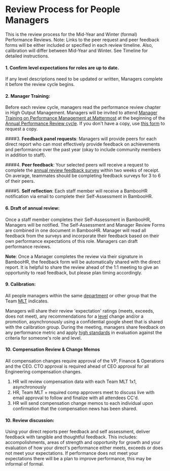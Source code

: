 # Review Process for People Managers

This is the review process for the Mid-Year and Winter (formal) Performance Reviews. Note: Links to the peer request and peer feedback forms will be either included or specified in each review timeline. Also, calibration will differ between Mid-Year and Winter. See Timeline for detailed instructions.

#### 1. **Confirm level expectations for roles are up to date.** 
If any level descriptions need to be updated or written, Managers complete it before the review cycle begins. 

#### 2. **Manager Training**: 
Before each review cycle, managers read the performance review chapter in High Output Management. Managers will be invited to attend [Manager Training on Performance Management at Mattermost](https://handbook.mattermost.com/operations/workplace/people/performance-reviews-50#manager-training) at the beginning of the [Annual Performance Review cycle](https://handbook.mattermost.com/operations/workplace/people/performance-reviews-50#what-is-the-process). If you don't have a copy, use [this form](https://forms.gle/SUWWvZZGqg5B4d1aA) to request a copy.

####3. **Feedback panel requests**: 
Managers will provide peers for each direct report who can most effectively provide feedback on achievements and performance over the past year \(okay to include community members in addition to staff\).  

####4. **Peer feedback**: 
Your selected peers will receive a request to complete the [annual review feedback survey](https://docs.google.com/forms/d/1JNlDCAOgUjjLSJj5EoNe7Pl5kqN6KN7LaEIlM5L9LXw/edit) within two weeks of receipt. On average, teammates should be completing feedback surveys for 3 to 6 of their peers. 

####5. **Self reflection**: 
Each staff member will receive a BambooHR notification via email to complete their Self-Assessment in BambooHR. 

#### 6. **Draft of annual review**: 
Once a staff member completes their Self-Assessment in BambooHR, Managers will be notified. The Self-Assessment and Manager Review Forms are combined in one document in BambooHR. Manager will read all feedback from the surveys and incorporate their feedback based on their own performance expectations of this role. Managers can draft performance reviews. 

**Note**: Once a Manager completes the review via their signature in BambooHR, the feedback form will be automatically shared with the direct report. It is helpful to share the review ahead of the 1:1 meeting to give an opportunity to read feedback, but please plan timing accordingly.  

#### 9. **Calibration**: 
All people managers within the same [department](https://handbook.mattermost.com/company/how-to-guides-for-staff/how-to-spend-company-money/how-to-use-expensify#departments) or other group that the Team [MLT](https://handbook.mattermost.com/operations/operations/mlt-cadence) indicates. 

Managers will share their review 'expectation' ratings (meets, exceeds, does not meet), any recommendations for a [level](https://docs.google.com/document/d/1XNGYOHouoY42YYmFHNrhu-vHDtWVrPL5E8M_BpwF9iU/edit) change and/or a promotion, asynchronously using a confidential google sheet that is shared with the calibration group. During the meeting, managers share feedback on any performance metric and apply [high standards](https://handbook.mattermost.com/company/about-mattermost#leadership-principles) in evaluation against the criteria for someone's role and level.

#### 10. **Compensation Review & Change Memos**
All compensation changes require approval of the VP, Finance & Operations and the CEO. CTO approval is required ahead of CEO approval for all Engineering compensation changes. 

1. HR will review compensation data with each Team MLT 1x1, asynchronously 
2. HR, Team MLT + required comp approvers meet to discuss live with email approval to follow and finalize with all attendees CC'd. 
3. HR will send compensation change memos to each individual upon confirmation that the compensation news has been shared. 

#### 10. **Review discussion**: 
Using your direct reports peer feedback and self assessment, deliver feedback with tangible and thoughtful feedback. This includes: accompolishments, areas of strength and opportunity for growth and your evaluation of how your direct's performance either meets, exceeds or does not meet your expectations. If performance does not meet your expectations there will be a plan to improve performance, this may be informal of formal. 
